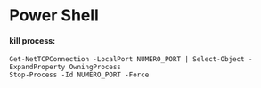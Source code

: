 # Power Shell

#### kill process:
```
Get-NetTCPConnection -LocalPort NUMERO_PORT | Select-Object -ExpandProperty OwningProcess
Stop-Process -Id NUMERO_PORT -Force
```
